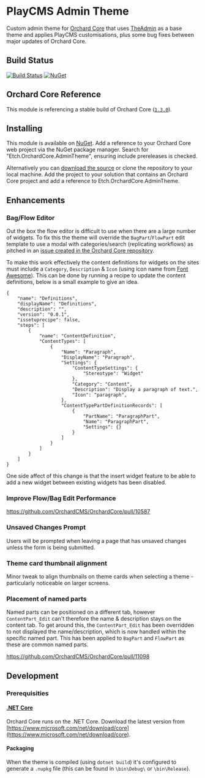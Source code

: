 # PlayCMS Admin Theme

Custom admin theme for [Orchard Core](https://github.com/orchardcms/OrchardCore) that uses [TheAdmin](https://github.com/OrchardCMS/OrchardCore/tree/dev/src/OrchardCore.Themes/TheAdmin) as a base theme and applies PlayCMS customisations, plus some bug fixes between major updates of Orchard Core.

## Build Status

[![Build Status](https://secure.travis-ci.org/etchuk/Etch.OrchardCore.AdminTheme.png?branch=master)](http://travis-ci.org/etchuk/Etch.OrchardCore.AdminTheme) [![NuGet](https://img.shields.io/nuget/v/Etch.OrchardCore.AdminTheme.svg)](https://www.nuget.org/packages/Etch.OrchardCore.AdminTheme)

## Orchard Core Reference

This module is referencing a stable build of Orchard Core ([`1.3.0`](https://www.nuget.org/packages/OrchardCore.Theme.Targets/1.3.0)).

## Installing

This module is available on [NuGet](https://www.nuget.org/packages/Etch.OrchardCore.AdminTheme). Add a reference to your Orchard Core web project via the NuGet package manager. Search for "Etch.OrchardCore.AdminTheme", ensuring include prereleases is checked.

Alternatively you can [download the source](https://github.com/etchuk/Etch.OrchardCore.AdminTheme/archive/master.zip) or clone the repository to your local machine. Add the project to your solution that contains an Orchard Core project and add a reference to Etch.OrchardCore.AdminTheme.

## Enhancements

### Bag/Flow Editor

Out the box the flow editor is difficult to use when there are a large number of widgets. To fix this the theme will override the `BagPart`/`FlowPart` edit template to use a modal with categories/search (replicating workflows) as pitched in an [issue created in the Orchard Core repository](https://github.com/OrchardCMS/OrchardCore/issues/3558).

To make this work effectively the content definitions for widgets on the sites must include a `Category`, `Description` & `Icon` (using icon name from [Font Awesome](https://fontawesome.com/icons?d=gallery&m=free)). This can be done by running a recipe to update the content definitions, below is a small example to give an idea.

```
{
    "name": "Definitions",
    "displayName": "Definitions",
    "description": "",
    "version": "0.0.1",
    "issetuprecipe": false,
    "steps": [
        {
            "name": "ContentDefinition",
            "ContentTypes": [
                {
                    "Name": "Paragraph",
                    "DisplayName": "Paragraph",
                    "Settings": {
                        "ContentTypeSettings": {
                            "Stereotype": "Widget"
                        },
                        "Category": "Content",
                        "Description": "Display a paragraph of text.",
                        "Icon": "paragraph",
                    },
                    "ContentTypePartDefinitionRecords": [
                        {
                            "PartName": "ParagraphPart",
                            "Name": "ParagraphPart",
                            "Settings": {}
                        }
                    ]
                }
            ]
        }
    ]
}
```

One side affect of this change is that the insert widget feature to be able to add a new widget between existing widgets has been disabled.

### Improve Flow/Bag Edit Performance

https://github.com/OrchardCMS/OrchardCore/pull/10587

### Unsaved Changes Prompt

Users will be prompted when leaving a page that has unsaved changes unless the form is being submitted.

### Theme card thumbnail alignment

Minor tweak to align thumbnails on theme cards when selecting a theme - particularly noticeable on larger screens.

### Placement of named parts

Named parts can be positioned on a different tab, however `ContentPart_Edit` can't therefore the name & description stays on the content tab. To get around this, the `ContentPart_Edit` has been overridden to not displayed the name/description, which is now handled within the specific named part. This has been applied to `BagPart` and `FlowPart` as these are common named parts.

https://github.com/OrchardCMS/OrchardCore/pull/11098

## Development

### Prerequisities

#### [.NET Core](https://docs.microsoft.com/en-us/dotnet/core/)

Orchard Core runs on the .NET Core. Download the latest version from [https://www.microsoft.com/net/download/core](https://www.microsoft.com/net/download/core).

#### Packaging

When the theme is compiled (using `dotnet build`) it's configured to generate a `.nupkg` file (this can be found in `\bin\Debug\` or `\bin\Release`).
